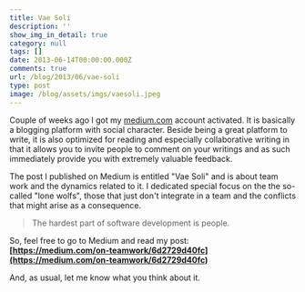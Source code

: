 ```yaml
---
title: Vae Soli
description: ''
show_img_in_detail: true
category: null
tags: []
date: 2013-06-14T00:00:00.000Z
comments: true
url: /blog/2013/06/vae-soli
type: post
image: /blog/assets/imgs/vaesoli.jpeg
---
```


Couple of weeks ago I got my [medium.com](http://medium.com) account activated. It is basically a blogging platform with social character. Beside being a great platform to write, it is also optimized for reading and especially collaborative writing in that it allows you to invite people to comment on your writings and as such immediately provide you with extremely valuable feedback.

The post I published on Medium is entitled "Vae Soli" and is about team work and the dynamics related to it. I dedicated special focus on the the so-called "lone wolfs", those that just don't integrate in a team and the conflicts that might arise as a consequence.

> The hardest part of software development is people.

So, feel free to go to Medium and read my post:  
**[https://medium.com/on-teamwork/6d2729d40fc](https://medium.com/on-teamwork/6d2729d40fc)**

And, as usual, let me know what you think about it.
